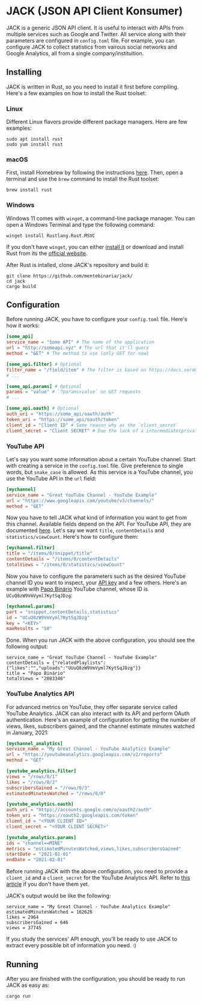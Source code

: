 # JACK (JSON API Client Konsumer)

JACK is a generic JSON API client. It is useful to interact with APIs from multiple services such as Google and Twitter. All service along with their parameters are configured in `config.toml` file. For example, you can configure JACK to collect statistics from vairous social networks and Google Analytics, all from a single company/instituition.

## Installing

JACK is written in Rust, so you need to install it first before compiling. Here's a few examples on how to install the Rust toolset:

### Linux

Different Linux flavors provide different package managers. Here are few examples:

    sudo apt install rust
    sudo yum install rust
   
### macOS

First, install Homebrew by following the instructions [here](https://brew.sh). Then, open a terminal and use the `brew` command to install the Rust toolset:
    
    brew install rust
    
### Windows

Windows 11 comes with `winget`, a command-line package manager. You can open a Windows Terminal and type the following command:

    winget install Rustlang.Rust.MSVC
    
If you don't have `winget`, you can either [install it](https://docs.microsoft.com/en-us/windows/package-manager/winget/) or download and install Rust from its the [official website](https://www.rust-lang.org/tools/install).
    
After Rust is intalled, clone JACK's repository and build it:    

    git clone https://github.com/mentebinaria/jack/
    cd jack
    cargo build
    
## Configuration

Before running JACK, you have to configure your `config.toml` file. Here's how it works:

```toml
[some_api]
service_name = "Some API" # The name of the application
url = "http://someapi.xyz" # The url that it'll query
method = "GET" # The method to use (only GET for now)

[some_api.filter] # Optional
filter_name = "/field/item" # The filter is based on https://docs.serde.rs/serde_json/value/enum.Value.html#method.pointer
# ...

[some_api.params] # Optional
params = "value" # `?params=value` on GET requests
# ...

[some_api.oauth] # Optional
auth_uri = "https://some_api/oauth/auth"
token_uri = "https://some_api/oauth/token"
client_id = "Client ID" # Same reason why as the `client_secret`
client_secret = "Client SECRET" # Due the lack of a intermediate(private) server (maybe in the future...) containing the client_secret
```

### YouTube API

Let's say you want some information about a certain YouTube channel. Start with creating a service in the `config.toml` file. Give preference to single words, but `snake_case` is allowed. As this service is a YouTube channel, you use the YouTube API in the `url` field:

```toml
[mychannel]
service_name = "Great YouTube Channel - YouTube Example"
url = "https://www.googleapis.com/youtube/v3/channels/"
method = "GET"
```

Now you have to tell JACK what kind of information you want to get from this channel. Available fields depend on the API. For YouTube API, they are documented [here](https://developers.google.com/youtube/v3/docs/channels). Let's say we want `title`, `contentDetails` and `statistics/viewCount`. Here's how to configure them:

```toml
[mychannel.filter]
title = "/items/0/snippet/title"
contentDetails = "/items/0/contentDetails"
totalViews = "/items/0/statistics/viewCount"
```

Now you have to configure the parameters such as the desired YouTube channel ID you want to inspect, your [API key](https://developers.google.com/youtube/v3/getting-started) and a few others. Here's an example with [Papo Binário](https://www.youtube.com/c/papobinario) YouTube channel, whose ID is `UCuQ8zW9VmVyml7KytSqJDzg`:

```toml
[mychannel.params]
part = "snippet,contentDetails,statistics"
id = "UCuQ8zW9VmVyml7KytSqJDzg"
key = "<KEY>"
maxResults = "50"
```

Done. When you run JACK with the above configuration, you should see the following output:

```
service_name = "Great YouTube Channel - YouTube Example"
contentDetails = {"relatedPlaylists":{"likes":"","uploads":"UUuQ8zW9VmVyml7KytSqJDzg"}}
title = "Papo Binário"
totalViews = "2083346"
```

### YouTube Analytics API

For advanced metrics on YouTube, they offer separate service called YouTube Analytics. JACK can also interact with its API and perform OAuth authentication. Here's an example of configuration for getting the number of views, likes, subscribers gained, and the channel estimate minutes watched in January, 2021:

```toml
[mychannel_analytics]
service_name = "My Great Channel - YouTube Analytics Example"
url = "https://youtubeanalytics.googleapis.com/v2/reports"
method = "GET"

[youtube_analytics.filter]
views = "/rows/0/1"
likes = "/rows/0/2"
subscribersGained = "/rows/0/3"
estimatedMinutesWatched = "/rows/0/0"

[youtube_analytics.oauth]
auth_uri = "https://accounts.google.com/o/oauth2/auth"
token_uri = "https://oauth2.googleapis.com/token"
client_id = "<YOUR CLIENT ID>"
client_secret = "<YOUR CLIENT SECRET>"

[youtube_analytics.params]
ids = "channel==MINE"
metrics = "estimatedMinutesWatched,views,likes,subscribersGained"
startDate = "2021-01-01"
endDate = "2021-02-01"
```
Before running JACK with the above configuration, you need to provide a `client_id` and a `client_secret` for the YouTube Analytics API. Refer to [this article](https://developers.google.com/youtube/registering_an_application) if you don't have them yet.

JACK's output would be like the following:

```
service_name = "My Great Channel - YouTube Analytics Example"
estimatedMinutesWatched = 162626
likes = 2964
subscribersGained = 646
views = 37745
```

If you study the services' API enough, you'll be ready to use JACK to extract every possible bit of information you need. :)

## Running

After you are finished with the configuration, you should be ready to run JACK as easy as:

    cargo run
    
